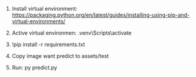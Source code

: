 1. Install virtual environment: https://packaging.python.org/en/latest/guides/installing-using-pip-and-virtual-environments/

2. Active virtual environmen: .venv\Scripts\activate

3. !pip install -r requirements.txt

4. Copy image want predict to assets/test

5. Run: py predict.py

